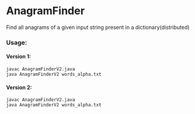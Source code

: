 # AnagramFinder
Find all anagrams of a given input string present in a dictionary(distributed)

### Usage:

#### Version 1:
```
javac AnagramFinderV2.java
java AnagramFinderV2 words_alpha.txt

```
#### Version 2:
```
javac AnagramFinderV2.java
java AnagramFinderV2 words_alpha.txt
```
